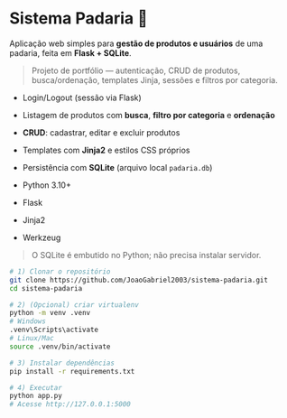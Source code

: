 # Sistema Padaria 🍞

Aplicação web simples para **gestão de produtos e usuários** de uma padaria, feita em **Flask + SQLite**.

> Projeto de portfólio — autenticação, CRUD de produtos, busca/ordenação, templates Jinja, sessões e filtros por categoria.


- Login/Logout (sessão via Flask)
- Listagem de produtos com **busca**, **filtro por categoria** e **ordenação**
- **CRUD**: cadastrar, editar e excluir produtos
- Templates com **Jinja2** e estilos CSS próprios
- Persistência com **SQLite** (arquivo local `padaria.db`)


- Python 3.10+
- Flask
- Jinja2
- Werkzeug

> O SQLite é embutido no Python; não precisa instalar servidor.


```bash
# 1) Clonar o repositório
git clone https://github.com/JoaoGabriel2003/sistema-padaria.git
cd sistema-padaria

# 2) (Opcional) criar virtualenv
python -m venv .venv
# Windows
.venv\Scripts\activate
# Linux/Mac
source .venv/bin/activate

# 3) Instalar dependências
pip install -r requirements.txt

# 4) Executar
python app.py
# Acesse http://127.0.0.1:5000

